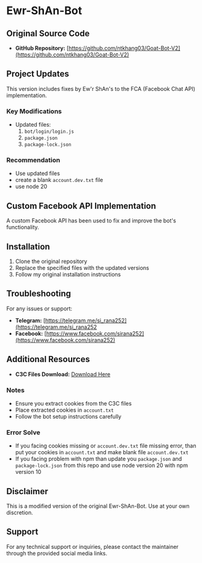 # Ewr-ShAn-Bot

## Original Source Code
- **GitHub Repository:** [https://github.com/ntkhang03/Goat-Bot-V2](https://github.com/ntkhang03/Goat-Bot-V2)

## Project Updates
This version includes fixes by Ew'r ShAn's to the FCA (Facebook Chat API) implementation.

### Key Modifications
- Updated files:
  1. `bot/login/login.js`
  2. `package.json`
  3. `package-lock.json`

### Recommendation 
- Use updated files
- create a blank `account.dev.txt` file
- use node 20

## Custom Facebook API Implementation
A custom Facebook API has been used to fix and improve the bot's functionality.

## Installation
1. Clone the original repository
2. Replace the specified files with the updated versions
3. Follow my original installation instructions

## Troubleshooting
For any issues or support:
- **Telegram:** [https://telegram.me/si_rana252](https://telegram.me/si_rana252
- **Facebook:** [https://www.facebook.com/sirana252](https://www.facebook.com/sirana252)

## Additional Resources
- **C3C Files Download:** [Download Here](https://drive.google.com/file/d/1-MWoTyqES-V4H-QAIQDiC34-XMKju8hA/view?usp=drivesdk)

### Notes
- Ensure you extract cookies from the C3C files
- Place extracted cookies in `account.txt`
- Follow the bot setup instructions carefully

### Error Solve
- If you facing cookies missing or `account.dev.txt` file missing error, than put your cookies in `account.txt` and make blank file `account.dev.txt`
- If you facing problem with npm than update you `package.json` and `package-lock.json` from this repo and use node version 20 with npm version 10

## Disclaimer
This is a modified version of the original Ewr-ShAn-Bot. Use at your own discretion.

## Support
For any technical support or inquiries, please contact the maintainer through the provided social media links.

